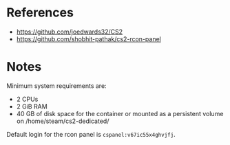 # References

- https://github.com/joedwards32/CS2
- https://github.com/shobhit-pathak/cs2-rcon-panel

# Notes

Minimum system requirements are:

- 2 CPUs
- 2 GiB RAM
- 40 GB of disk space for the container or mounted as a persistent volume on /home/steam/cs2-dedicated/

Default login for the rcon panel is `cspanel:v67ic55x4ghvjfj`.
